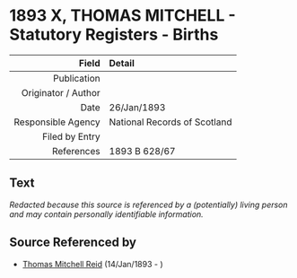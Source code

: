 ﻿---
layout: page
permalink: /sources/s23502258
---

# 1893 X, THOMAS MITCHELL - Statutory Registers - Births

Field | Detail
---:|:---
Publication | 
Originator / Author | 
Date | 26/Jan/1893
Responsible Agency | National Records of Scotland
Filed by Entry | 
References | 1893 B 628/67

## Text

_Redacted because this source is referenced by a (potentially) living person and may contain personally identifiable information._

## Source Referenced by

* [Thomas Mitchell Reid](../people/@2617088@-thomas-mitchell-reid-b1893-1-14-d.md) (14/Jan/1893 - )
